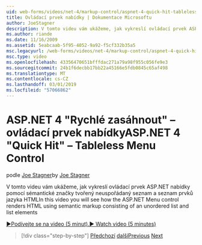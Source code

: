 ```yaml
---
uid: web-forms/videos/net-4/markup-control/aspnet-4-quick-hit-tableless-menu-control
title: Ovládací prvek nabídky | Dokumentace Microsoftu
author: JoeStagner
description: V tomto videu vám ukážeme, jak vykreslí ovládací prvek ASP.NET nabídky pomocí sémantické značky tvořený neuspořádaný seznam a seznam prvků jazyka HTML
ms.author: riande
ms.date: 11/16/2009
ms.assetid: 5eabcaab-5f95-4052-9a92-f5cf332b35a5
msc.legacyurl: /web-forms/videos/net-4/markup-control/aspnet-4-quick-hit-tableless-menu-control
msc.type: video
ms.openlocfilehash: 43356470651bfffdac271a79a98f955c056fe9e3
ms.sourcegitcommit: 24b1f6decbb17bb22a45166e5fdb0845c65af498
ms.translationtype: MT
ms.contentlocale: cs-CZ
ms.lasthandoff: 03/01/2019
ms.locfileid: "57066862"
---
```

<a name="aspnet-4-quick-hit--tableless-menu-control"></a><span data-ttu-id="44da3-103">ASP.NET 4 "Rychlé zasáhnout" – ovládací prvek nabídky</span><span class="sxs-lookup"><span data-stu-id="44da3-103">ASP.NET 4 "Quick Hit" – Tableless Menu Control</span></span>
====================
<span data-ttu-id="44da3-104">podle [Joe Stagner](https://github.com/JoeStagner)</span><span class="sxs-lookup"><span data-stu-id="44da3-104">by [Joe Stagner](https://github.com/JoeStagner)</span></span>

<span data-ttu-id="44da3-105">V tomto videu vám ukážeme, jak vykreslí ovládací prvek ASP.NET nabídky pomocí sémantické značky tvořený neuspořádaný seznam a seznam prvků jazyka HTML</span><span class="sxs-lookup"><span data-stu-id="44da3-105">In this video you will see how the ASP.NET Menu control renders HTML using semantic markup consisting of an unordered list and list elements</span></span> 

[<span data-ttu-id="44da3-106">&#9654;Podívejte se na video (5 minut).</span><span class="sxs-lookup"><span data-stu-id="44da3-106">&#9654; Watch video (5 minutes)</span></span>](https://channel9.msdn.com/Blogs/ASP-NET-Site-Videos/aspnet-4-quick-hit-tableless-menu-control)

> [!div class="step-by-step"]
> <span data-ttu-id="44da3-107">[Předchozí](aspnet-4-quick-hit-table-free-templated-controls.md)
> [další](aspnet-4-quick-hit-hidden-field-divs.md)</span><span class="sxs-lookup"><span data-stu-id="44da3-107">[Previous](aspnet-4-quick-hit-table-free-templated-controls.md)
[Next](aspnet-4-quick-hit-hidden-field-divs.md)</span></span>
